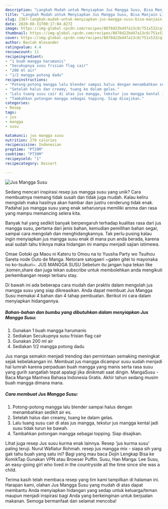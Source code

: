 ```yaml
---
description: "Langkah Mudah untuk Menyiapkan Jus Mangga Susu, Bisa Manjain Lidah"
title: "Langkah Mudah untuk Menyiapkan Jus Mangga Susu, Bisa Manjain Lidah"
slug: 2367-langkah-mudah-untuk-menyiapkan-jus-mangga-susu-bisa-manjain-lidah
date: 2020-08-31T00:17:04.827Z
image: https://img-global.cpcdn.com/recipes/8878d22bd47a13c0/751x532cq70/jus-mangga-susu-foto-resep-utama.jpg
thumbnail: https://img-global.cpcdn.com/recipes/8878d22bd47a13c0/751x532cq70/jus-mangga-susu-foto-resep-utama.jpg
cover: https://img-global.cpcdn.com/recipes/8878d22bd47a13c0/751x532cq70/jus-mangga-susu-foto-resep-utama.jpg
author: Beulah Alexander
ratingvalue: 4.4
reviewcount: 11
recipeingredient:
- "1 buah mangga harumanis"
- "Secukupnya susu frisian flag cair"
- "200 ml air"
- "1/2 mangga potong dadu"
recipeinstructions:
- "Potong-potong mangga lalu blender sampai halus dengan menambahkan sedikit air es."
- "Setelah halus dan creamy, tuang ke dalam gelas."
- "Lalu tuang susu cair di atas jus mangga, tekstur jus mangga kental jadi susu tidak turun ke bawah."
- "Tambahkan potongan mangga sebagai topping. Siap disajikan."
categories:
- Resep
tags:
- jus
- mangga
- susu

katakunci: jus mangga susu 
nutrition: 279 calories
recipecuisine: Indonesian
preptime: "PT29M"
cooktime: "PT39M"
recipeyield: "1"
recipecategory: Dessert

---
```



![Jus Mangga Susu](https://img-global.cpcdn.com/recipes/8878d22bd47a13c0/751x532cq70/jus-mangga-susu-foto-resep-utama.jpg)

Sedang mencari inspirasi resep jus mangga susu yang unik? Cara membuatnya memang tidak susah dan tidak juga mudah. Kalau keliru mengolah maka hasilnya akan hambar dan justru cenderung tidak enak. Padahal jus mangga susu yang enak seharusnya memiliki aroma dan rasa yang mampu memancing selera kita.

Banyak hal yang sedikit banyak berpengaruh terhadap kualitas rasa dari jus mangga susu, pertama dari jenis bahan, kemudian pemilihan bahan segar, sampai cara mengolah dan menghidangkannya. Tak perlu pusing kalau ingin menyiapkan jus mangga susu enak di mana pun anda berada, karena asal sudah tahu triknya maka hidangan ini mampu menjadi sajian istimewa.

Omae Gotoki ga Maou ni Kateru to Omou na to Yuusha Party wo Tsuihou Sareta node Outo de Manga. Netorare satogaeri ~gaten gitei to mayonaka no ko-tsukuri~. JUS MANGGA SUSU Sebelum itu jangan lupa tekan like ,komen,share dan juga tekan subscribe untuk membolehkan anda mengikuti perkembangan resepi terbaru stay.


Di bawah ini ada beberapa cara mudah dan praktis dalam mengolah jus mangga susu yang siap dikreasikan. Anda dapat membuat Jus Mangga Susu memakai 4 bahan dan 4 tahap pembuatan. Berikut ini cara dalam menyiapkan hidangannya.

<!--inarticleads1-->

##### Bahan-bahan dan bumbu yang dibutuhkan dalam menyiapkan Jus Mangga Susu:

1. Gunakan 1 buah mangga harumanis
1. Sediakan Secukupnya susu frisian flag cair
1. Gunakan 200 ml air
1. Sediakan 1/2 mangga potong dadu


Jus manga semakin menjadi trending dan permintaan semaking meningkat sejak kebelakangan ini. Membuat jus mangga dicampur susu sudah menjadi hal lumrah karena perpaduan buah mangga yang manis serta rasa susu yang gurih sangatlah tepat apalagi jika dinikmati saat dingin. MangaSusu - Baca Manga Manhwa Bahasa Indonesia Gratis. Akhir tahun sedang musim buah mangga dimana mana. 

<!--inarticleads2-->

##### Cara membuat Jus Mangga Susu:

1. Potong-potong mangga lalu blender sampai halus dengan menambahkan sedikit air es.
1. Setelah halus dan creamy, tuang ke dalam gelas.
1. Lalu tuang susu cair di atas jus mangga, tekstur jus mangga kental jadi susu tidak turun ke bawah.
1. Tambahkan potongan mangga sebagai topping. Siap disajikan.


Lihat juga resep Jus susu kurma enak lainnya. Resep &#39;jus kurma susu&#39; paling teruji. Nurul Wafiatur Rohmah. resep jus mangga mix - siapa sih yang gak tahu buah yang satu ini? Bagi yang mau baca Dojin Lengkap Bisa ke KomikTap Gunakan VPN atau Browser Puffin. Susu, Han Manga: Lee Susu, an easy-going girl who lived in the countryside all the time since she was a child. 

Terima kasih telah membaca resep yang tim kami tampilkan di halaman ini. Harapan kami, olahan Jus Mangga Susu yang mudah di atas dapat membantu Anda menyiapkan hidangan yang sedap untuk keluarga/teman maupun menjadi inspirasi bagi Anda yang berkeinginan untuk berjualan makanan. Semoga bermanfaat dan selamat mencoba!
